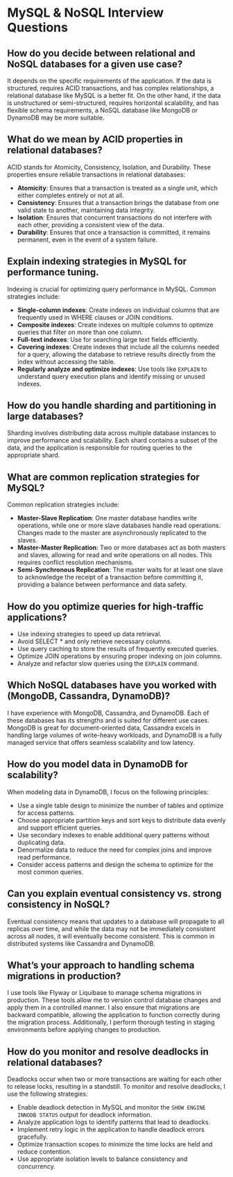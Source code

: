# MySQL & NoSQL Interview Questions

## How do you decide between relational and NoSQL databases for a given use case?

It depends on the specific requirements of the application. If the data is structured, requires ACID transactions, and
has complex relationships, a relational database like MySQL is a better fit. On the other hand, if the data is
unstructured or semi-structured, requires horizontal scalability, and has flexible schema requirements, a NoSQL database
like MongoDB or DynamoDB may be more suitable.

## What do we mean by ACID properties in relational databases?

ACID stands for Atomicity, Consistency, Isolation, and Durability. These properties ensure reliable transactions in
relational databases:

- **Atomicity**: Ensures that a transaction is treated as a single unit, which either completes entirely or not at all.
- **Consistency**: Ensures that a transaction brings the database from one valid state to another, maintaining data
  integrity.
- **Isolation**: Ensures that concurrent transactions do not interfere with each other, providing a consistent view of
  the data.
- **Durability**: Ensures that once a transaction is committed, it remains permanent, even in the event of a system
  failure.

## Explain indexing strategies in MySQL for performance tuning.

Indexing is crucial for optimizing query performance in MySQL. Common strategies include:

- **Single-column indexes**: Create indexes on individual columns that are frequently used in WHERE clauses or JOIN
  conditions.
- **Composite indexes**: Create indexes on multiple columns to optimize queries that filter on more than one column.
- **Full-text indexes**: Use for searching large text fields efficiently.
- **Covering indexes**: Create indexes that include all the columns needed for a query, allowing the database to
  retrieve results directly from the index without accessing the table.
- **Regularly analyze and optimize indexes**: Use tools like `EXPLAIN` to understand query execution plans and identify
  missing or unused indexes.

## How do you handle sharding and partitioning in large databases?

Sharding involves distributing data across multiple database instances to improve performance and scalability. Each
shard contains a subset of the data, and the application is responsible for routing queries to the appropriate shard.

## What are common replication strategies for MySQL?

Common replication strategies include:

- **Master-Slave Replication**: One master database handles write operations, while one or more slave databases handle
  read operations. Changes made to the master are asynchronously replicated to the slaves.
- **Master-Master Replication**: Two or more databases act as both masters and slaves, allowing for read and write
  operations on all nodes. This requires conflict resolution mechanisms.
- **Semi-Synchronous Replication**: The master waits for at least one slave to acknowledge the receipt of a transaction
  before committing it, providing a balance between performance and data safety.

## How do you optimize queries for high-traffic applications?

- Use indexing strategies to speed up data retrieval.
- Avoid SELECT * and only retrieve necessary columns.
- Use query caching to store the results of frequently executed queries.
- Optimize JOIN operations by ensuring proper indexing on join columns.
- Analyze and refactor slow queries using the `EXPLAIN` command.

## Which NoSQL databases have you worked with (MongoDB, Cassandra, DynamoDB)?

I have experience with MongoDB, Cassandra, and DynamoDB. Each of these databases has its strengths and is suited for
different use cases. MongoDB is great for document-oriented data, Cassandra excels in handling large volumes of
write-heavy workloads, and DynamoDB is a fully managed service that offers seamless scalability and low latency.

## How do you model data in DynamoDB for scalability?

When modeling data in DynamoDB, I focus on the following principles:

- Use a single table design to minimize the number of tables and optimize for access patterns.
- Choose appropriate partition keys and sort keys to distribute data evenly and support efficient queries.
- Use secondary indexes to enable additional query patterns without duplicating data.
- Denormalize data to reduce the need for complex joins and improve read performance.
- Consider access patterns and design the schema to optimize for the most common queries.

## Can you explain eventual consistency vs. strong consistency in NoSQL?

Eventual consistency means that updates to a database will propagate to all replicas over time, and while the data may
not be immediately consistent across all nodes, it will eventually become consistent. This is common in distributed
systems like Cassandra and DynamoDB.

## What’s your approach to handling schema migrations in production?

I use tools like Flyway or Liquibase to manage schema migrations in production. These tools allow me to version control
database changes and apply them in a controlled manner. I also ensure that migrations are backward compatible, allowing
the application to function correctly during the migration process. Additionally, I perform thorough testing
in staging environments before applying changes to production.

## How do you monitor and resolve deadlocks in relational databases?

Deadlocks occur when two or more transactions are waiting for each other to release locks, resulting in a standstill. To
monitor and resolve deadlocks, I use the following strategies:

- Enable deadlock detection in MySQL and monitor the `SHOW ENGINE INNODB STATUS` output for deadlock information.
- Analyze application logs to identify patterns that lead to deadlocks.
- Implement retry logic in the application to handle deadlock errors gracefully.
- Optimize transaction scopes to minimize the time locks are held and reduce contention.
- Use appropriate isolation levels to balance consistency and concurrency.